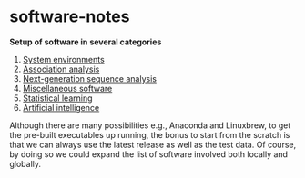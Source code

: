 # software-notes

**Setup of software in several categories**

1. [System environments](envirs)
2. [Association analysis](AA.md)
3. [Next-generation sequence analysis](NGS.md)
4. [Miscellaneous software](misc.md)
5. [Statistical learning](SL.md)
6. [Artificial intelligence](AI.md)

Although there are many possibilities e.g., Anaconda and Linuxbrew, to get the pre-built executables up running, the bonus to start from the scratch is that we can always use the latest release as well as the test data. Of course, by doing so we could expand the list of software involved both locally and globally.
